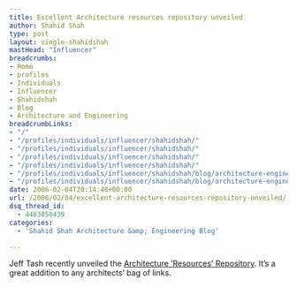 ```yaml
---
title: Excellent Architecture resources repository unveiled
author: Shahid Shah
type: post
layout: single-shahidshah
mastHead: "Influencer"
breadcrumbs:
- Home
- profiles
- Individuals
- Influencer
- Shahidshah
- Blog
- Architecture and Engineering
breadcrumbLinks:
- "/"
- "/profiles/individuals/influencer/shahidshah/"
- "/profiles/individuals/influencer/shahidshah/"
- "/profiles/individuals/influencer/shahidshah/"
- "/profiles/individuals/influencer/shahidshah/"
- "/profiles/individuals/influencer/shahidshah/blog/architecture-engineering/"
- "/profiles/individuals/influencer/shahidshah/blog/architecture-engineering/"
date: 2006-02-04T20:14:48+00:00
url: /2006/02/04/excellent-architecture-resources-repository-unveiled/
dsq_thread_id:
  - 4483058439
categories:
  - 'Shahid Shah Architecture &amp; Engineering Blog'

---
```

Jeff Tash recently unveiled the  [Architecture &#8216;Resources&#8217; Repository][1]. It&#8217;s a great addition to any architects&#8217; bag of links.

 [1]: http://www.itscout.org/itguide/index.cfm